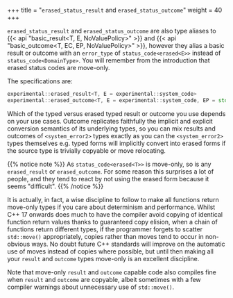 +++
title = "`erased_status_result` and `erased_status_outcome`"
weight = 40
+++

`erased_status_result` and `erased_status_outcome` are also type aliases to {{< api "basic_result<T, E, NoValuePolicy>" >}}
and {{< api "basic_outcome<T, EC, EP, NoValuePolicy>" >}}, however they
alias a basic result or outcome with an `error_type` of `status_code<erased<E>>` instead
of `status_code<DomainType>`. You will remember from the introduction that erased status
codes are move-only.

The specifications are:

```c++
experimental::erased_result<T, E = experimental::system_code>
experimental::erased_outcome<T, E = experimental::system_code, EP = std::exception_ptr>
```

Which of the typed versus erased typed result or outcome you use depends on your
use cases. Outcome replicates faithfully the implicit and explicit conversion
semantics of its underlying types, so you can mix results and outcomes of
`<system_error2>` types exactly as you can the `<system_error2>` types themselves
e.g. typed forms will implicitly convert into erased forms if the source type
is trivially copyable or move relocating.

{{% notice note %}}
As `status_code<erased<T>>` is move-only, so is any `erased_result` or `erased_outcome`.
For some reason this surprises a lot of people, and they tend to react by not using the erased
form because it seems "difficult".
{{% /notice %}}

It is actually, in fact, a wise discipline to follow to make all functions return
move-only types if you care about determinism and performance. Whilst C++ 17 onwards
does much to have the compiler avoid copying of identical function return values thanks to
guaranteed copy elision, when a chain of functions return different types, if the
programmer forgets to scatter `std::move()` appropriately, copies rather than moves
tend to occur in non-obvious ways. No doubt future C++ standards will improve on the
automatic use of moves instead of copies where possible, but until then making all
your `result` and `outcome` types move-only is an excellent discipline.

Note that move-only `result` and `outcome` capable code also compiles fine when
`result` and `outcome` are copyable, albeit sometimes with a few compiler warnings
about unnecessary use of `std::move()`.
